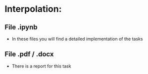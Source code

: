# Interpolation:

## File .ipynb
+ In these files you will find a detailed implementation of the tasks

## File .pdf / .docx
+ There is a report for this task
